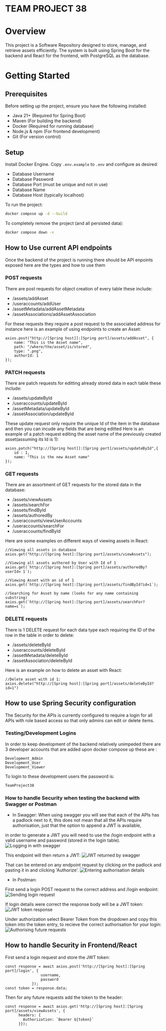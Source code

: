 # TEAM PROJECT 38
# Overview
This project is a Software Repository designed to store, manage, and retrieve assets efficiently. The system is built using Spring Boot for the backend and React for the frontend, with PostgreSQL as the database.

# Getting Started
## Prerequisites

Before setting up the project, ensure you have the following installed:

- Java 21+ (Required for Spring Boot)
- Maven (For building the backend)
- Docker (Required for running database)
- Node.js & npm (For frontend development)
- Git (For version control)

## Setup

Install Docker Engine.
Copy `.env.example` to `.env` and configure as desired:
* Database Username
* Database Password
* Database Port (must be unique and not in use)
* Database Name
* Database Host (typically localhost)

To run the project:
```bash
docker compose up -d --build
```

To completely remove the project (and all persisted data):
```bash
docker compose down -v
```

## How to Use current API endpoints
Once the backend of the project is running there should be API enpoints exposed here are the types and how to use them

### POST requests
There are post requests for object creation of every table these include:
- /assets/addAsset
- /useraccounts/addUser
- /assetMetadata/addAssetMetadata
- /assetAssociations/addAssetAssociation

For these requests they require a post request to the associated address for instance here is an example of using endpoints to create an Asset:

```react
axios.post("http://[Spring host]]:[Spring port]/assets/addAsset", {
    name: "This is the Asset name",
    path: "/where/the/asset/is/stored",
    type: ".png",
    authorId: 1
});
```

### PATCH requests
There are patch requests for editting already stored data in each table these include:
- /assets/updateById
- /useraccounts/updateById
- /assetMetadata/updateById
- /assetAssociation/updateById

These update request only require the unique Id of the item in the database and then you can incude any fields that are being editted
Here is an example of a patch request editing the asset name of the previously created asset(assuming its Id is 1):

```react
axios.patch("http://[Spring host]]:[Spring port]/assets/updateById",{
    id : 1,
    name: "This is the new Asset name"
});
```

### GET requests
There are an assortment of GET requests for the stored data in the database:
- /assets/viewAssets
- /assets/searchFor
- /assets/findById
- /assets/authoredBy
- /useraccounts/viewUserAccounts
- /useraccounts/searchFor
- /useraccounts/findById

Here are some examples on different ways of viewing assets in React:
```react
//Viewing all assets in database
axios.get("http://[Spring host]:[Spring port]/assets/viewAssets");

//Viewing all assets authored by User with Id of 1
axios.get(`http://[Spring host]:[Spring port]/assets/authoredBy?userId= 1`);

//Viewing Asset with an id of 1
axios.get(`http://[Spring host]:[Spring port]/assets/findById?id=1`);

//Searching for Asset by name (looks for any name containing substring)
axios.get(`http://[Spring host]:[Spring port]/assets/searchFor?name=s`);
```

### DELETE requests
There is 1 DELETE request for each data type each requiring the ID of the row in the table in order to delete:
- /assets/deleteById
- /useraccounts/deleteById
- /assetMetadata/deleteById
- /assetAssociation/deleteById

Here is an example on how to delete an asset with React:
```react
//Delete asset with id 1:
axios.delete("http://[Spring host]:[Spring port]/assets/deleteById?id=1")
```

## How to use Spring Security configuration

The Security for the APIs is currently configured to require a login for all APIs with role based access so that only admins can edit or delete items.

### Testing/Development Logins
In order to keep development of the backend relatively unimpeded there are 3 developer accounts that are added upon docker compose up these are :
```
Development_Admin
Development_User
Development_Viewer
```
To login to these development users the password is:
```
TeamProject38
```
### How to handle Security when testing the backend with Swagger or Postman
- In Swagger:
When using swagger you will see that each of the APIs has a padlock next to it, this does not mean that all the APIs require authorisation, just that the option to append a JWT is available,

in order to generate a JWT you will need to use the /login endpoint with a valid username and password (stored in the login table).
![Logging in with swagger](./img/Swagger%20login%20request.png "Logging in with swagger")

This endpoint will then return a JWT:
![JWT returned by swagger](./img/Swagger%20login%20response.png "JWT returned by swagger")

That can be entered on any endpoint request by clicking on the padlock and pasting it in and clicking 'Authorize'.
![Entering authorisation details](./img/Swagger%20Authorisation%20popup.png "Entering authorisation details")

- In Postman:

First send a login POST request to the correct address and /login endpoint:
![Sending login request](./img/Postman%20Login%20Request.png "Sending login request with Postman")

If login details were correct the response body will be a JWT token:
![JWT token response](./img/Postman%20Login%20Response.png "JWT token response")

Under authorization select Bearer Token from the dropdown and copy this token into the token entry, to recieve the correct authorisation for your login:
![Authorising future requests](./img/Postman%20authorisation.png "Authorising future requests")

## How to handle Security in Frontend/React

First send a login request and store the JWT token:
```react
const response = await axios.post('http://[Spring host]:[Spring port]/login', { 
                username, 
                password 
            });
const token = response.data; 
```
Then for any future requests add the token to the header:
```react
const response = await axios.get('http://[Spring host]:[Spring port]/assets/viewAssets', {
      headers: {
        Authorization: `Bearer ${token}`
      }});
```

